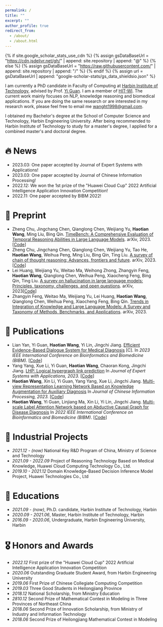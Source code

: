 ```yaml
---
permalink: /
title: ""
excerpt: ""
author_profile: true
redirect_from: 
  - /about/
  - /about.html
---
```


{% if site.google_scholar_stats_use_cdn %}
{% assign gsDataBaseUrl = "https://cdn.jsdelivr.net/gh/" | append: site.repository | append: "@" %}
{% else %}
{% assign gsDataBaseUrl = "https://raw.githubusercontent.com/" | append: site.repository | append: "/" %}
{% endif %}
{% assign url = gsDataBaseUrl | append: "google-scholar-stats/gs_data_shieldsio.json" %}

<span class='anchor' id='about-me'></span>

I am currently a PhD candidate in Faculty of Computing at [Harbin Institute of Technology](https://www.hit.edu.cn/), advised by Prof. [Yi Guan](https://wi.hit.edu.cn/info/1004/1011.htm). I am a member of [HIT-WI](https://wi.hit.edu.cn/index.htm). The current work mainly focuses on NLP, knowledge reasoning and biomedical applications. If you are doing the same research or are interested in my research work, please feel free to email me [wanght1998@gmail.com](mailto:wanght1998#gmail.com).

I obtained my Bachelor's degree at the School of Computer Science and Technology, Harbin Engineering University. After being recommended to Harbin Institute of Technology to study for a master's degree, I applied for a combined master's and doctoral degree.

# 🔥 News
- 2023.03: One paper accepted by Journal of Expert Systems with Applications!
- 2023.03: One paper accepted by Journal of Chinese Information Processing!
- 2022.12: We won the 1st prize of the "Huawei Cloud Cup" 2022 Artificial Intelligence Application Innovation Competition!
- 2022.11: One paper accepted by BIBM 2022!

[//]: # (- *2022.02*: &nbsp;🎉🎉 Lorem ipsum dolor sit amet, consectetur adipiscing elit. Vivamus ornare aliquet ipsum, ac tempus justo dapibus sit amet. )

[//]: # (- *2022.02*: &nbsp;🎉🎉 Lorem ipsum dolor sit amet, consectetur adipiscing elit. Vivamus ornare aliquet ipsum, ac tempus justo dapibus sit amet. )

# 📄 Preprint
- Zheng Chu, Jingchang Chen, Qianglong Chen, Weijiang Yu, **Haotian Wang**, Ming Liu, Bing Qin. [TimeBench: A Comprehensive Evaluation of Temporal Reasoning Abilities in Large Language Models](https://arxiv.org/abs/2311.17667). arXiv, 2023. [[Code](https://github.com/zchuz/TimeBench)]
- Zheng Chu, Jingchang Chen, Qianglong Chen, Weijiang Yu, Tao He, **Haotian Wang**, Weihua Peng, Ming Liu, Bing Qin, Ting Liu. [A survey of chain of thought reasoning: Advances, frontiers and future](https://arxiv.org/abs/2309.15402). arXiv, 2023. [[Code](https://github.com/zchuz/CoT-Reasoning-Survey)]
- Lei Huang, Weijiang Yu, Weitao Ma, Weihong Zhong, Zhangyin Feng, **Haotian Wang**, Qianglong Chen, Weihua Peng, Xiaocheng Feng, Bing Qin, Ting Liu. [A survey on hallucination in large language models: Principles, taxonomy, challenges, and open questions](https://arxiv.org/abs/2311.05232). arXiv, 2023[[Code](https://github.com/LuckyyySTA/Awesome-LLM-hallucination)]
- Zhangyin Feng, Weitao Ma, Weijiang Yu, Lei Huang, **Haotian Wang**, Qianglong Chen, Weihua Peng, Xiaocheng Feng, Bing Qin. [Trends in Integration of Knowledge and Large Language Models: A Survey and Taxonomy of Methods, Benchmarks, and Applications](https://arxiv.org/abs/2311.05876). arXiv, 2023. 


# 📝 Publications 
- Lian Yan, Yi Guan, **Haotian Wang**, Yi Lin, Jingchi Jiang. [Efficient Evidence-Based Dialogue System for
Medical Diagnosis]() [C]. In _2023 IEEE International Conference on Bioinformatics and Biomedicine (BIBM)._ [[Code](https://github.com/YanPioneer/EBAD)]
- Yang Yang, Xue Li, Yi Guan, **Haotian Wang**, Chaoran Kong, Jingchi Jiang.
  [LHP: Logical hypergraph link prediction](https://www.sciencedirect.com/science/article/abs/pii/S0957417423003433)
  In _Journal of Expert Systems with Applications, 2023._ [[Code](https://github.com/yang1992samantha/LHP)]
- **Haotian Wang**, Xin Li, Yi Guan, Yang Yang, Xue Li, Jingchi Jiang.
  [Multi-view Representation Learning Network Based on Knowledge Augmentation for Auxiliary Diagnosis](https://github.com/FutureForMe/MVRLN/blob/master/%E6%9C%80%E7%BB%88%E7%A8%BF.pdf)
  In _Journal of Chinese Information Processing, 2023._ [[Code](https://github.com/FutureForMe/MVRLN)]
- **Haotian Wang**, Yi Guan, Linjiang Ma, Xin Li, Yi Lin, Jingchi Jiang. 
  [Multi-scale Label Attention Network based on Abductive Causal Graph for Disease Diagnosis](https://ieeexplore.ieee.org/document/9994978/authors?signout=success#authors)
  In _2022 IEEE International Conference on Bioinformatics and Biomedicine (BIBM)_. [[Code](https://github.com/FutureForMe/MSLAN-ACG)]

[//]: # (<div class='paper-box'><div class='paper-box-image'><div><div class="badge">CVPR 2016</div><img src='images/500x300.png' alt="sym" width="100%"></div></div>)

[//]: # (<div class='paper-box-text' markdown="1">)

[//]: # ()
[//]: # ([Deep Residual Learning for Image Recognition]&#40;https://openaccess.thecvf.com/content_cvpr_2016/papers/He_Deep_Residual_Learning_CVPR_2016_paper.pdf&#41;)

[//]: # ()
[//]: # (**Kaiming He**, Xiangyu Zhang, Shaoqing Ren, Jian Sun)

[//]: # ()
[//]: # ([**Project**]&#40;https://scholar.google.com/citations?view_op=view_citation&hl=zh-CN&user=DhtAFkwAAAAJ&citation_for_view=DhtAFkwAAAAJ:ALROH1vI_8AC&#41; <strong><span class='show_paper_citations' data='DhtAFkwAAAAJ:ALROH1vI_8AC'></span></strong>)

[//]: # (- Lorem ipsum dolor sit amet, consectetur adipiscing elit. Vivamus ornare aliquet ipsum, ac tempus justo dapibus sit amet. )

[//]: # (</div>)

[//]: # (</div>)

[//]: # ()
[//]: # (- [Lorem ipsum dolor sit amet, consectetur adipiscing elit. Vivamus ornare aliquet ipsum, ac tempus justo dapibus sit amet]&#40;https://github.com&#41;, A, B, C, **CVPR 2020**)

# 📂 Industrial Projects
- *2021.12 - (now)* National Key R\&D Program of China, Ministry of Science and Technology
- *2021.09 - 2022.09* Project of Reasoning Technology Based on Medical Knowledge, Huawei Cloud Computing Technology Co., Ltd.
- *2019.10 - 2021.12* Domain Knowledge-Based Decision Inference Model Project, Huawei Technologies Co., Ltd

# 📖 Educations
- *2021.09 - (now)*, Ph.D. candidate, Harbin Institute of Technology, Harbin
- *2020.09 - 2021.06*, Master, Harbin Institute of Technology, Harbin
- *2016.09 - 2020.06*, Undergraduate, Harbin Engineering University, Harbin

# 🎖 Honors and Awards
- *2022.12* First prize of the "Huawei Cloud Cup" 2022 Artificial Intelligence Application Innovation Competition
- *2020.06* Outstanding Graduate Student Award, from Harbin Engineering University
- *2019.06* First Prize of Chinese Collegiate Computing Competition
- *2019.03* Three Good Students in Heilongjiang Province
- *2018.12* National Scholarship, from Ministry Education
- *2810.12* Second Prize of Mathematical Contest in Modeling in Three Provinces of Northeast China
- *2018.06* Second Prize of Innovation Scholarship, from Ministry of Industry and Information Technology
- *2018.06* Second Prize of Heilongjiang Mathematical Contest in Modeling


[//]: # (# 💬 Invited Talks)

[//]: # (- *2021.06*, Lorem ipsum dolor sit amet, consectetur adipiscing elit. Vivamus ornare aliquet ipsum, ac tempus justo dapibus sit amet. )

[//]: # (- *2021.03*, Lorem ipsum dolor sit amet, consectetur adipiscing elit. Vivamus ornare aliquet ipsum, ac tempus justo dapibus sit amet.  \| [\[video\]]&#40;https://github.com/&#41;)

[//]: # (# 💻 Internships)

[//]: # (- *2019.05 - 2020.02*, [Lorem]&#40;https://github.com/&#41;, China.)
